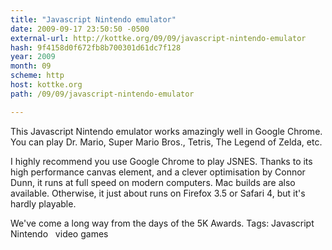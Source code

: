 ```yaml
---
title: "Javascript Nintendo emulator"
date: 2009-09-17 23:50:50 -0500
external-url: http://kottke.org/09/09/javascript-nintendo-emulator
hash: 9f4158d0f672fb8b700301d61dc7f128
year: 2009
month: 09
scheme: http
host: kottke.org
path: /09/09/javascript-nintendo-emulator

---
```


This Javascript Nintendo emulator works amazingly well in Google Chrome. You can play Dr. Mario, Super Mario Bros., Tetris, The Legend of Zelda, etc.


I highly recommend you use Google Chrome to play JSNES. Thanks to its high performance canvas element, and a clever optimisation by Connor Dunn, it runs at full speed on modern computers. Mac builds are also available. Otherwise, it just about runs on Firefox 3.5 or Safari 4, but it's hardly playable.


We've come a long way from the days of the 5K Awards.
 Tags: Javascript   Nintendo   video games

